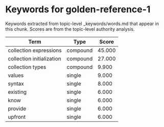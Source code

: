 # Keywords for golden-reference-1

Keywords extracted from topic-level _keywords/words.md that appear in this chunk.
Scores are from the topic-level authority analysis.

| Term | Type | Score |
|------|------|-------|
| collection expressions | compound | 45.000 |
| collection initialization | compound | 27.000 |
| collection types | compound | 9.900 |
| values | single | 9.000 |
| syntax | single | 8.000 |
| existing | single | 6.000 |
| know | single | 6.000 |
| provide | single | 6.000 |
| upfront | single | 6.000 |
